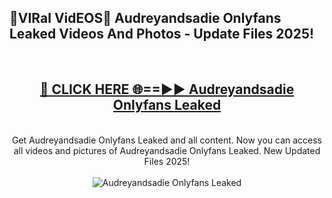 <h2>🔴VIRal VidEOS🔴 Audreyandsadie Onlyfans Leaked Videos And Photos - Update Files 2025!</h2>
<br>
<div align="center">
<h2><a href="https://virallinks.top/Hdb6NB" rel="nofollow">🔴 CLICK HERE 🌐==►► Audreyandsadie Onlyfans Leaked</a></h2>
<br>
Get Audreyandsadie Onlyfans Leaked and all content. Now you can access all videos and pictures of Audreyandsadie Onlyfans Leaked. New Updated Files 2025!
<br>
<br>
<a href="https://virallinks.top/Hdb6NB" rel="nofollow" data-target="animated-image.originalLink"><img src="https://i.imgur.com/dJHk4Zq.gif)" alt="Audreyandsadie Onlyfans Leaked" style="max-width: 100%; display: inline-block;" data-target="animated-image.originalImage"></a>
</div>
<br>
